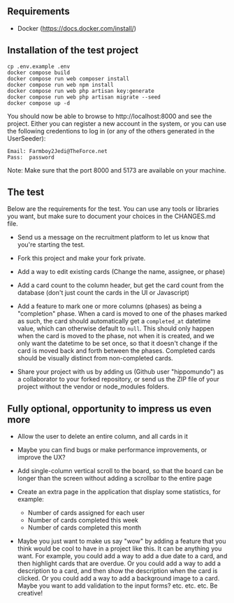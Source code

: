 ## Requirements
- Docker (https://docs.docker.com/install/)

## Installation of the test project
```
cp .env.example .env
docker compose build
docker compose run web composer install
docker compose run web npm install
docker compose run web php artisan key:generate
docker compose run web php artisan migrate --seed
docker compose up -d
```

You should now be able to browse to http://localhost:8000 and see the project.
Either you can register a new account in the system, or you can use the following 
credentions to log in (or any of the others generated in the UserSeeder):
```
Email: Farmboy2Jedi@TheForce.net
Pass:  password
```

Note: Make sure that the port 8000 and 5173 are available on your machine. 


## The test

Below are the requirements for the test. You can use any tools or libraries you want, 
but make sure to document your choices in the CHANGES.md file.

- Send us a message on the recruitment platform to let us know that you're starting the test.

- Fork this project and make your fork private.

- Add a way to edit existing cards (Change the name, assignee, or phase)

- Add a card count to the column header, but get the card count from the database (don't
 just count the cards in the UI or Javascript)

- Add a feature to mark one or more columns (phases) as being a "completion" phase. 
When a card is moved to one of the phases marked as such, the card should automatically
 get a `completed_at` datetime value, which can otherwise default to `null`. This should 
 only happen when the card is moved to the phase, not when it is created, and we only 
 want the datetime to be set once, so that it doesn't change if the card is moved back 
 and forth between the phases.
 Completed cards should be visually distinct from non-completed cards.

- Share your project with us by adding us (Github user "hippomundo") as a collaborator 
 to your forked repository, or send us the ZIP file of your project without the vendor or 
 node_modules folders.

## Fully optional, opportunity to impress us even more 

- Allow the user to delete an entire column, and all cards in it

- Maybe you can find bugs or make performance improvements, or improve the UX?

- Add single-column vertical scroll to the board, so that the board can be longer than 
the screen without adding a scrollbar to the entire page

- Create an extra page in the application that display some statistics, for example:
    - Number of cards assigned for each user
    - Number of cards completed this week
    - Number of cards completed this month

- Maybe you just want to make us say "wow" by adding a feature that you think would be 
 cool to have in a project like this. It can be anything you want. For example, you 
 could add a way to add a due date to a card, and then highlight cards that are overdue. 
 Or you could add a way to add a description to a card, and then show the description 
 when the card is clicked. Or you could add a way to add a background image to a card. 
 Maybe you want to add validation to the input forms? etc. etc. etc. Be creative!